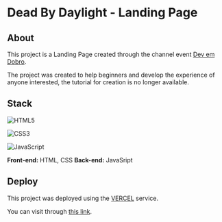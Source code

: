 
# Dead By Daylight - Landing Page


## About

This project is a Landing Page created through the channel event [Dev em Dobro](https://www.youtube.com/@DevemDobro).

The project was created to help beginners and develop the experience of anyone interested, the tutorial for creation is no longer available.

## Stack

![HTML5](https://img.shields.io/badge/html5-%23E34F26.svg?style=for-the-badge&logo=html5&logoColor=white)

![CSS3](https://img.shields.io/badge/css3-%231572B6.svg?style=for-the-badge&logo=css3&logoColor=white)

![JavaScript](https://img.shields.io/badge/javascript-%231572B6.svg?style=for-the-badge&logo=javascript&logoColor=white)

**Front-end:** HTML, CSS
**Back-end:** JavaSript


## Deploy

This project was deployed using the [VERCEL](https://vercel.com/) service.

You can visit through [this link](https://lp-deadbydaylight.vercel.app/).
